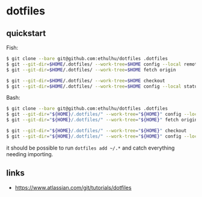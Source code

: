 # dotfiles

## quickstart

Fish:

```sh
$ git clone --bare git@github.com:ethulhu/dotfiles .dotfiles
$ git --git-dir=$HOME/.dotfiles/ --work-tree=$HOME config --local remote.origin.fetch '+refs/heads/*:refs/remotes/origin/*'
$ git --git-dir=$HOME/.dotfiles/ --work-tree=$HOME fetch origin

$ git --git-dir=$HOME/.dotfiles/ --work-tree=$HOME checkout
$ git --git-dir=$HOME/.dotfiles/ --work-tree=$HOME config --local status.showUntrackedFiles no
```

Bash:

```sh
$ git clone --bare git@github.com:ethulhu/dotfiles .dotfiles
$ git --git-dir="${HOME}/.dotfiles/" --work-tree="${HOME}" config --local remote.origin.fetch '+refs/heads/*:refs/remotes/origin/*'
$ git --git-dir="${HOME}/.dotfiles/" --work-tree="${HOME}" fetch origin

$ git --git-dir="${HOME}/.dotfiles/" --work-tree="${HOME}" checkout
$ git --git-dir="${HOME}/.dotfiles/" --work-tree="${HOME}" config --local status.showUntrackedFiles no
```

it should be possible to run `dotfiles add ~/.*` and catch everything needing importing.

## links

- https://www.atlassian.com/git/tutorials/dotfiles
